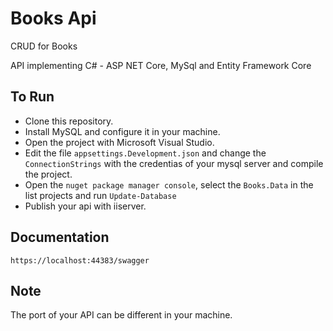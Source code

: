 # Books Api

CRUD for Books

API implementing C# - ASP NET Core, MySql and Entity Framework Core

## To Run

- Clone this repository.
- Install MySQL and configure it in your machine.
- Open the project with Microsoft Visual Studio.
- Edit the file `appsettings.Development.json` and change the `ConnectionStrings` with the credentias of your mysql server and compile the project.
- Open the `nuget package manager console`, select the `Books.Data` in the list projects and run `Update-Database`
- Publish your api with iiserver.

## Documentation
`https://localhost:44383/swagger`

## Note
The port of your API can be different in your machine. 
